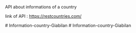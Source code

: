 API about informations of a country

link of API : https://restcountries.com/


#   I n f o r m a t i o n - c o u n t r y - G i a b i l a n  
 #   I n f o r m a t i o n - c o u n t r y - G i a b i l a n  
 